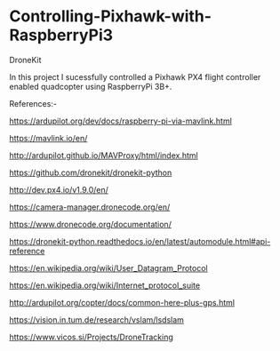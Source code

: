 # Controlling-Pixhawk-with-RaspberryPi3
DroneKit

In this project I sucessfully controlled a Pixhawk PX4 flight controller enabled quadcopter using RaspberryPi 3B+.


References:-

https://ardupilot.org/dev/docs/raspberry-pi-via-mavlink.html

https://mavlink.io/en/

http://ardupilot.github.io/MAVProxy/html/index.html

https://github.com/dronekit/dronekit-python

http://dev.px4.io/v1.9.0/en/

https://camera-manager.dronecode.org/en/

https://www.dronecode.org/documentation/

https://dronekit-python.readthedocs.io/en/latest/automodule.html#api-reference

https://en.wikipedia.org/wiki/User_Datagram_Protocol

https://en.wikipedia.org/wiki/Internet_protocol_suite

http://ardupilot.org/copter/docs/common-here-plus-gps.html

https://vision.in.tum.de/research/vslam/lsdslam

https://www.vicos.si/Projects/DroneTracking
